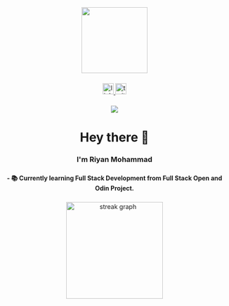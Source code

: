 <div align="center">
  <img height="150" src="https://camo.githubusercontent.com/62da68eb62b1e5f175f7d1f0191dd89a653d7908feb22d37d4a0ab07365d6791/68747470733a2f2f6d656469612e67697068792e636f6d2f6d656469612f4d3967624264396e6244724f5475314d71782f67697068792e676966"  />
</div>

###

<div align="center">
  <a href="https://www.linkedin.com/in/riyan-mohammad-a523b4248?lipi=urn%3Ali%3Apage%3Ad_flagship3_profile_view_base_contact_details%3B3Yf8U8jGRoegRcRJSgNlDA%3D%3D" target="_blank">
    <img src="https://img.shields.io/static/v1?message=LinkedIn&logo=linkedin&label=&color=0077B5&logoColor=white&labelColor=&style=for-the-badge" height="25" alt="linkedin logo"  />
  </a>
  <a href="https://twitter.com/Riyan5668" target="_blank">
    <img src="https://img.shields.io/static/v1?message=Twitter&logo=twitter&label=&color=1DA1F2&logoColor=white&labelColor=&style=for-the-badge" height="25" alt="twitter logo"  />
  </a>
</div>

###

<div align="center">
  <img src="https://profile-counter.glitch.me/Riyan911/count.svg?"  />
</div>

###

<h1 align="center">Hey there 👋</h1>

###

<h3 align="center">I'm Riyan Mohammad </h3>

###

<h4 align="center">- 📚 Currently learning Full Stack Development from Full Stack Open and Odin Project.</h4>

###
<div align="center">
  <img src="https://streak-stats.demolab.com?user=Riyan-Mo&locale=en&mode=daily&theme=dark&hide_border=false&border_radius=5&order=3" height="220" alt="streak graph"  />
</div>

###

###
